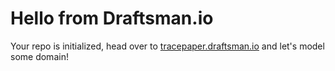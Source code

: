 # Hello from Draftsman.io

Your repo is initialized, head over to [tracepaper.draftsman.io](https://tracepaper.draftsman.io) and let's model some domain!



